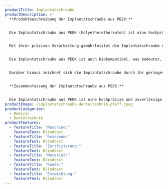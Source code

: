 ```yaml
---
productTitle: Implantatschraube
productDescription: >-
  **Produktbeschreibung der Implantatschraube aus PEEK:**


  Die Implantatschraube aus PEEK (Polyetheretherketon) ist eine hochpräzise und zuverlässige Lösung für orthopädische und dentalchirurgische Eingriffe. Hergestellt aus einem speziellen thermoplastischen Polymer bietet die Implantatschraube eine Kombination aus mechanischer Stabilität, Biokompatibilität und geringem Gewicht.


  Mit ihrer präzisen Verarbeitung gewährleistet die Implantatschraube eine einfache und sichere Implantation. Das Material PEEK ist bekannt für seine ausgezeichneten mechanischen Eigenschaften, einschließlich einer hohen Zugfestigkeit und Steifigkeit. Dadurch kann die Schraube eine optimale Stabilität bieten, um das implantierte Gewebe zu unterstützen und eine schnelle Heilung zu fördern.


  Die Implantatschraube aus PEEK ist auch biokompatibel, was bedeutet, dass sie mit dem umgebenden Gewebe gut verträglich ist und keine allergischen Reaktionen hervorruft. Dies ist besonders wichtig, um Entzündungen und Gewebeschäden zu minimieren und eine langfristige Integration des Implantats zu gewährleisten.


  Darüber hinaus zeichnet sich die Implantatschraube durch ihr geringes Gewicht aus, was den Komfort für den Patienten erhöht und die Belastung auf das umliegende Gewebe reduziert. Dies ist besonders vorteilhaft für Patienten, die sich einer umfangreichen chirurgischen Behandlung unterziehen und eine schnelle Genesung anstreben.


  **Zusammenfassung der Implantatschraube aus PEEK:**


  Die Implantatschraube aus PEEK ist eine hochpräzise und zuverlässige Lösung für orthopädische und dentalchirurgische Eingriffe. Hergestellt aus einem speziellen thermoplastischen Polymer bietet die Implantatschraube optimale mechanische Stabilität, Biokompatibilität und ein geringes Gewicht. Mit ihrer präzisen Verarbeitung ermöglicht sie eine einfache und sichere Implantation, während ihre biokompatiblen Eigenschaften Entzündungen und Gewebeschäden minimieren. Das leichte Gewicht der Schraube erhöht den Patientenkomfort und fördert eine schnelle Genesung. Die Implantatschraube aus PEEK ist eine ausgezeichnete Wahl für Patienten, die eine langfristige Stabilität und eine effektive Heilung benötigen.
productImage: /implantatschraube-dentaltechnik-pfaff.jpeg
productCategories:
  - Medizin
  - Dentaltechnik
productFeatures:
  - featureTitle: "M﻿aschine:"
    featureText: Blindtext
  - featureTitle: "R﻿einraum:"
    featureText: Blindtext
  - featureTitle: "Z﻿ertfizierung:"
    featureText: Blindtext
  - featureTitle: "M﻿aterial:"
    featureText: Blindtext
  - featureTitle: "K﻿unde:"
    featureText: Blindtext
  - featureTitle: "E﻿ntwicklung:"
    featureText: Blindtext
---
```

